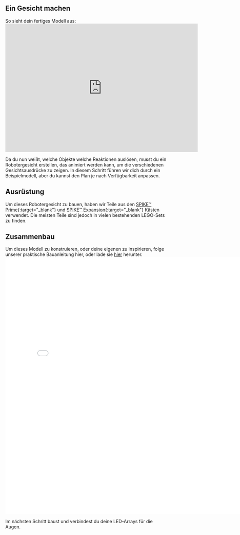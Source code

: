 ## Ein Gesicht machen

So sieht dein fertiges Modell aus: <iframe src="https://sketchfab.com/models/d0e78282ad3c4436a2ac7a5326983d8b/embed?autospin=0.2&amp;autostart=1" width="600" height="400" frameborder="0" mark="crwd-mark"></iframe>

Da du nun weißt, welche Objekte welche Reaktionen auslösen, musst du ein Robotergesicht erstellen, das animiert werden kann, um die verschiedenen Gesichtsausdrücke zu zeigen. In diesem Schritt führen wir dich durch ein Beispielmodell, aber du kannst den Plan je nach Verfügbarkeit anpassen.

## Ausrüstung
Um dieses Robotergesicht zu bauen, haben wir Teile aus den [SPIKE™ Prime](https://education.lego.com/en-gb/product/spike-prime){:target="_blank"} und [SPIKE™ Expansion](https://education.lego.com/en-gb/products/lego-education-spike-prime-expansion-set/45680){:target="_blank"} Kästen verwendet. Die meisten Teile sind jedoch in vielen bestehenden LEGO-Sets zu finden.

## Zusammenbau
Um dieses Modell zu konstruieren, oder deine eigenen zu inspirieren, folge unserer praktische Bauanleitung hier, oder lade sie [hier](images/robot_face.pdf) herunter.
<embed src="images/robot_face.pdf" width="800"  height="800" alt="pdf" pluginspage="http://www.adobe.com/products/acrobat/readstep2.html">
  </p> 
  
  <p spaces-before="0">
    Im nächsten Schritt baust und verbindest du deine LED-Arrays für die Augen.
  </p>
